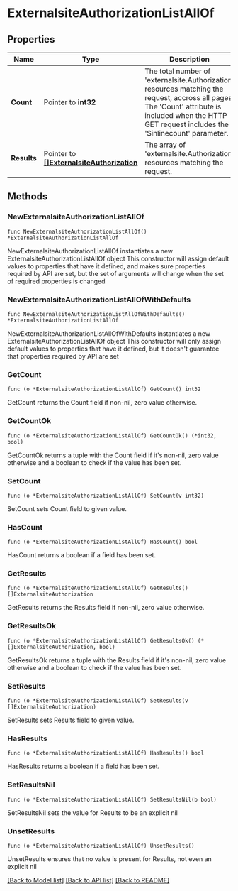 # ExternalsiteAuthorizationListAllOf

## Properties

Name | Type | Description | Notes
------------ | ------------- | ------------- | -------------
**Count** | Pointer to **int32** | The total number of &#39;externalsite.Authorization&#39; resources matching the request, accross all pages. The &#39;Count&#39; attribute is included when the HTTP GET request includes the &#39;$inlinecount&#39; parameter. | [optional] 
**Results** | Pointer to [**[]ExternalsiteAuthorization**](ExternalsiteAuthorization.md) | The array of &#39;externalsite.Authorization&#39; resources matching the request. | [optional] 

## Methods

### NewExternalsiteAuthorizationListAllOf

`func NewExternalsiteAuthorizationListAllOf() *ExternalsiteAuthorizationListAllOf`

NewExternalsiteAuthorizationListAllOf instantiates a new ExternalsiteAuthorizationListAllOf object
This constructor will assign default values to properties that have it defined,
and makes sure properties required by API are set, but the set of arguments
will change when the set of required properties is changed

### NewExternalsiteAuthorizationListAllOfWithDefaults

`func NewExternalsiteAuthorizationListAllOfWithDefaults() *ExternalsiteAuthorizationListAllOf`

NewExternalsiteAuthorizationListAllOfWithDefaults instantiates a new ExternalsiteAuthorizationListAllOf object
This constructor will only assign default values to properties that have it defined,
but it doesn't guarantee that properties required by API are set

### GetCount

`func (o *ExternalsiteAuthorizationListAllOf) GetCount() int32`

GetCount returns the Count field if non-nil, zero value otherwise.

### GetCountOk

`func (o *ExternalsiteAuthorizationListAllOf) GetCountOk() (*int32, bool)`

GetCountOk returns a tuple with the Count field if it's non-nil, zero value otherwise
and a boolean to check if the value has been set.

### SetCount

`func (o *ExternalsiteAuthorizationListAllOf) SetCount(v int32)`

SetCount sets Count field to given value.

### HasCount

`func (o *ExternalsiteAuthorizationListAllOf) HasCount() bool`

HasCount returns a boolean if a field has been set.

### GetResults

`func (o *ExternalsiteAuthorizationListAllOf) GetResults() []ExternalsiteAuthorization`

GetResults returns the Results field if non-nil, zero value otherwise.

### GetResultsOk

`func (o *ExternalsiteAuthorizationListAllOf) GetResultsOk() (*[]ExternalsiteAuthorization, bool)`

GetResultsOk returns a tuple with the Results field if it's non-nil, zero value otherwise
and a boolean to check if the value has been set.

### SetResults

`func (o *ExternalsiteAuthorizationListAllOf) SetResults(v []ExternalsiteAuthorization)`

SetResults sets Results field to given value.

### HasResults

`func (o *ExternalsiteAuthorizationListAllOf) HasResults() bool`

HasResults returns a boolean if a field has been set.

### SetResultsNil

`func (o *ExternalsiteAuthorizationListAllOf) SetResultsNil(b bool)`

 SetResultsNil sets the value for Results to be an explicit nil

### UnsetResults
`func (o *ExternalsiteAuthorizationListAllOf) UnsetResults()`

UnsetResults ensures that no value is present for Results, not even an explicit nil

[[Back to Model list]](../README.md#documentation-for-models) [[Back to API list]](../README.md#documentation-for-api-endpoints) [[Back to README]](../README.md)



